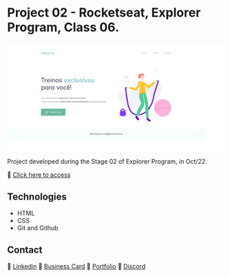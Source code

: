 # Project 02 - Rocketseat, Explorer Program, Class 06. 

![screenshot](images/screenshot.png)

Project developed during the Stage 02 of Explorer Program, in Oct/22.

🔗 [Click here to access](https://renato-albuquerque.github.io/projeto-02-explorer/)

## Technologies

- HTML
- CSS
- Git and Github

## Contact

🔗 [Linkedin](https://www.linkedin.com/in/renato-malbuquerque/)
🔗 [Business Card](https://rma-contacts.vercel.app/)
🔗 [Portfolio](https://portfolio-renatoalbuquerque.vercel.app/)
🔗 [Discord](https://discordapp.com/users/992621595547938837)